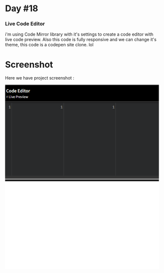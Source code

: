 # Day #18

### Live Code Editor
i'm using Code Mirror library with it's settings to create a code editor with live code preview. Also this code is fully responsive and we can change it's theme, this code is a codepen site clone. lol

# Screenshot
Here we have project screenshot :

![screenshot](screenshot.png)
